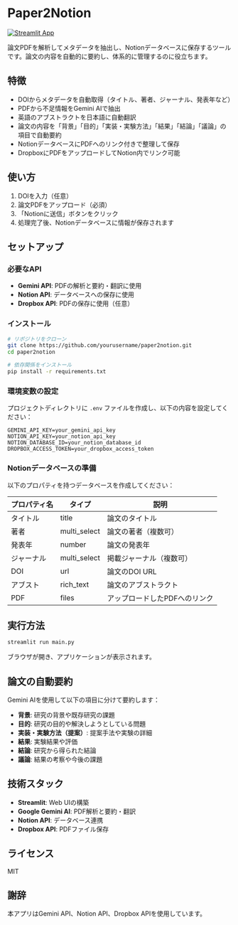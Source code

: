 # Paper2Notion

[![Streamlit App](https://static.streamlit.io/badges/streamlit_badge_black_white.svg)](https://paper2notion.streamlit.app/)

論文PDFを解析してメタデータを抽出し、Notionデータベースに保存するツールです。論文の内容を自動的に要約し、体系的に管理するのに役立ちます。

## 特徴

- DOIからメタデータを自動取得（タイトル、著者、ジャーナル、発表年など）
- PDFから不足情報をGemini AIで抽出
- 英語のアブストラクトを日本語に自動翻訳
- 論文の内容を「背景」「目的」「実装・実験方法」「結果」「結論」「議論」の項目で自動要約
- NotionデータベースにPDFへのリンク付きで整理して保存
- DropboxにPDFをアップロードしてNotion内でリンク可能

## 使い方

1. DOIを入力（任意）
2. 論文PDFをアップロード（必須）
3. 「Notionに送信」ボタンをクリック
4. 処理完了後、Notionデータベースに情報が保存されます

## セットアップ

### 必要なAPI

- **Gemini API**: PDFの解析と要約・翻訳に使用
- **Notion API**: データベースへの保存に使用
- **Dropbox API**: PDFの保存に使用（任意）

### インストール

```bash
# リポジトリをクローン
git clone https://github.com/yourusername/paper2notion.git
cd paper2notion

# 依存関係をインストール
pip install -r requirements.txt
```

### 環境変数の設定

プロジェクトディレクトリに `.env` ファイルを作成し、以下の内容を設定してください：

```
GEMINI_API_KEY=your_gemini_api_key
NOTION_API_KEY=your_notion_api_key
NOTION_DATABASE_ID=your_notion_database_id
DROPBOX_ACCESS_TOKEN=your_dropbox_access_token
```

### Notionデータベースの準備

以下のプロパティを持つデータベースを作成してください：

| プロパティ名 | タイプ | 説明 |
|------------|-------|------|
| タイトル | title | 論文のタイトル |
| 著者 | multi_select | 論文の著者（複数可） |
| 発表年 | number | 論文の発表年 |
| ジャーナル | multi_select | 掲載ジャーナル（複数可） |
| DOI | url | 論文のDOI URL |
| アブスト | rich_text | 論文のアブストラクト |
| PDF | files | アップロードしたPDFへのリンク |

## 実行方法

```bash
streamlit run main.py
```

ブラウザが開き、アプリケーションが表示されます。

## 論文の自動要約

Gemini AIを使用して以下の項目に分けて要約します：

- **背景**: 研究の背景や既存研究の課題
- **目的**: 研究の目的や解決しようとしている問題
- **実装・実験方法（提案）**: 提案手法や実験の詳細
- **結果**: 実験結果や評価
- **結論**: 研究から得られた結論
- **議論**: 結果の考察や今後の課題

## 技術スタック

- **Streamlit**: Web UIの構築
- **Google Gemini AI**: PDF解析と要約・翻訳
- **Notion API**: データベース連携
- **Dropbox API**: PDFファイル保存

## ライセンス

MIT

## 謝辞

本アプリはGemini API、Notion API、Dropbox APIを使用しています。
